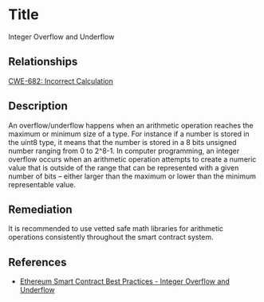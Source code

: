 # Title 
Integer Overflow and Underflow

## Relationships
[CWE-682: Incorrect Calculation](https://cwe.mitre.org/data/definitions/682.html) 

## Description 

An overflow/underflow happens when an arithmetic operation reaches the maximum or minimum size of a type. For instance if a number is stored in the uint8 type, it means that the number is stored in a 8 bits unsigned number ranging from 0 to 2^8-1. In computer programming, an integer overflow occurs when an arithmetic operation attempts to create a numeric value that is outside of the range that can be represented with a given number of bits – either larger than the maximum or lower than the minimum representable value.

## Remediation

It is recommended to use vetted safe math libraries for arithmetic operations consistently throughout the smart contract system.

## References 
- [Ethereum Smart Contract Best Practices - Integer Overflow and Underflow](https://consensys.github.io/smart-contract-best-practices/known_attacks/#integer-overflow-and-underflow)
